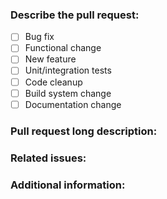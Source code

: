 <!-- Lines like this one are comments and will not be shown in the final output. -->
<!-- Make sure that you have read TrackFind's "Contributing Guideline". -->
<!-- If you are a collaborator, please add labels and assign other collaborators for a review. -->

### Describe the pull request:
<!-- Replace [ ] with [x] to select options. -->
- [ ] Bug fix
- [ ] Functional change
- [ ] New feature
- [ ] Unit/integration tests
- [ ] Code cleanup
- [ ] Build system change
- [ ] Documentation change

### Pull request long description:
<!-- Describe your pull request in detail. -->

### Related issues:
<!-- Reference issues with #<issue-num>. -->
<!-- Write "Fixes #<issue-num>" to notify Github that this PR fixes an issue. -->

### Additional information:
<!-- Include sample dive log or other relevant information to allow testing the change where feasible. -->
